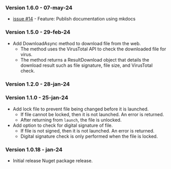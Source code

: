 ### Version 1.6.0 - 07-may-24
- [issue #14](https://github.com/naz-hage/home/issues/14) - Feature: Publish documentation using mkdocs


### Version 1.5.0 - 29-feb-24
- Add DownloadAsync method to download file from the web.
    - The method uses the VirusTotal API to check the downloaded file for virus.
    - The method returns a ResultDownload object that details the download result such as file signature, file size, and VirusTotal check.

    

### Version 1.2.0 - 28-jan-24

### Version 1.1.0 - 25-jan-24
- Add lock file to prevent file being changed before it is launched.
    - If file cannot be locked, then it is not launched. An error is returned.
    - After returning from `launch`, the file is unlocked.
- Add option to check for digital signature of file.
    - If file is not signed, then it is not launched. An error is returned.
    - Digital signature check is only performed when the file is locked.

### Version 1.0.18 - jan-24
- Initial release Nuget package release.

